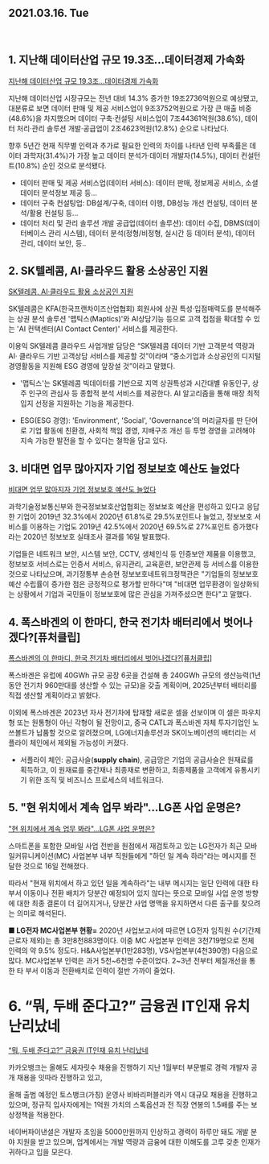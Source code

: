 ## 2021.03.16. Tue

​    

## 1. 지난해 데이터산업 규모 19.3조…데이터경제 가속화
[지난해 데이터산업 규모 19.3조…데이터경제 가속화](https://news.naver.com/main/read.nhn?mode=LSD&mid=shm&sid1=105&oid=014&aid=0004601884)

지난해 데이터산업 시장규모는 전년 대비 14.3% 증가한 19조2736억원으로 예상됐고, 대분류로 보면 데이터 판매 및 제공 서비스업이 9조3752억원으로 가장 큰 매출 비중(48.6%)을 차지했으며 데이터 구축·컨설팅 서비스업이 7조44361억원(38.6%), 데이터 처리·관리 솔루션 개발·공급업이 2조4623억원(12.8%) 순으로 나타났다.

향후 5년간 현재 직무별 인력과 추가로 필요한 인력의 차이를 나타낸 인력 부족률은 데이터 과학자(31.4%)가 가장 높고 데이터 분석가·데이터 개발자(14.5%), 데이터 컨설턴트(10.8%) 순인 것으로 분석됐다.

* 데이터 판매 및 제공 서비스업(데이터 서비스): 데이터 판매, 정보제공 서비스, 소셜데이터 분석정보 제공 등...
* 데이터 구축 컨설팅업: DB설계/구축, 데이터 이행, DB성능 개선 컨설팅, 데이터 분석/활용 컨설팅 등...
* 데이터 처리 및 관리 솔루션 개발 공급업(데이터 솔루션): 데이터 수집, DBMS(데이터베이스 관리 시스템), 데이터 분석(정형/비정형, 실시간 등 데이터 분석), 데이터 관리, 데이터 보안, 등..



## 2. SK텔레콤, AI·클라우드 활용 소상공인 지원
[SK텔레콤, AI·클라우드 활용 소상공인 지원](https://news.naver.com/main/read.nhn?mode=LSD&mid=shm&sid1=105&oid=030&aid=0002933489)

SK텔레콤은 KFA(한국프랜차이즈산업협회) 회원사에 상권 특성·입점매력도를 분석해주는 상권 분석 솔루션 '맵틱스(Maptics)'와 AI상담기능 등으로 고객 접점을 확대할 수 있는 'AI 컨택센터(AI Contact Center)' 서비스를 제공한다.

이용익 SK텔레콤 클라우드 사업개발 담당은 “SK텔레콤 데이터 기반 고객분석 역량과 AI· 클라우드 기반 고객상담 서비스를 제공할 것”이라며 “중소기업과 소상공인의 디지털 경영활동을 지원해 ESG 경영에 앞장설 것”이라고 말했다.

- '맵틱스'는 SK텔레콤 빅데이터를 기반으로 지역 상권특성과 시간대별 유동인구, 상주 인구의 관심사 등 종합적 분석 서비스를 제공한다. AI 알고리즘을 통해 매장 최적 입지 선정을 지원하는 기능을 제공한다.

* ESG(ESG 경영): 'Environment', 'Social', 'Governance'의 머리글자를 딴 단어로 기업 활동에 친환경, 사회적 책임 경영, 지배구조 개선 등 투명 경영을 고려해야 지속 가능한 발전을 할 수 있다는 철학을 담고 있다.



## 3. 비대면 업무 많아지자 기업 정보보호 예산도 늘었다
[비대면 업무 많아지자 기업 정보보호 예산도 늘었다](https://news.naver.com/main/read.nhn?mode=LSD&mid=shm&sid1=105&oid=001&aid=0012262896)

과학기술정보통신부와 한국정보보호산업협회는 정보보호 예산을 편성하고 있다고 응답한 기업이 2019년 32.3%에서 2020년 61.8%로 29.5%포인트나 늘었고, 정보보호 서비스를 이용하는 기업도 2019년 42.5%에서 2020년 69.5%로 27%포인트 증가했다라는 2020년 정보보호 실태조사 결과를 16일 발표했다.

기업들은 네트워크 보안, 시스템 보안, CCTV, 생체인식 등 인증보안 제품을 이용했고, 정보보호 서비스로는 인증서 서비스, 유지관리, 교육훈련, 보안관제 등 서비스를 이용한 것으로 나타났으며, 과기정통부 손승현 정보보호네트워크정책관은 "기업들의 정보보호 예산 수립률이 증가한 점은 긍정적으로 평가할 만하다"며 "비대면 업무환경이 일상화되는 상황에서 기업과 국민들이 정보보호에 많은 관심을 가져주셨으면 한다"고 말했다.



## 4. 폭스바겐의 이 한마디, 한국 전기차 배터리에서 벗어나겠다?[퓨처클립]
[폭스바겐의 이 한마디, 한국 전기차 배터리에서 벗어나겠다?[퓨처클립]](https://news.naver.com/main/read.nhn?mode=LSD&mid=shm&sid1=105&oid=293&aid=0000033831)

폭스바겐은 유럽에 40GWh 규모 공장 6곳을 건설해 총 240GWh 규모의 생산능력(1년 동안 전기차 960만대를 생산할 수 있는 규모)을 갖출 계획이며, 2025년부터 배터리를 직접 생산할 계획이라고 밝혔다. 

이외에 폭스바겐은 2023년 자사 전기차에 탑재할 새로운 셀을 선보이며 이 셀은 파우치형 또는 원통형이 아닌 각형이 될 전망이고, 중국 CATL과 폭스바겐 자체 투자기업인 노쓰볼트가 납품할 것으로 알려졌으며, LG에너지솔루션과 SK이노베이션의 배터리는 서플라이 체인에서 제외될 가능성이 커졌다.

* 서플라이 체인: 공급사슬(**supply chain**), 공급망은 기업의 공급사슬은 원재료를 획득하고, 이 원재료를 중간재나 최종재로 변환하고, 최종제품을 고객에게 유통시키기 위한 조직 및 비즈니스 프로세스의 네트워크다. 




## 5. "현 위치에서 계속 업무 봐라"...LG폰 사업 운명은?
["현 위치에서 계속 업무 봐라"...LG폰 사업 운명은?](https://news.naver.com/main/read.nhn?mode=LSD&mid=shm&sid1=105&oid=092&aid=0002216195)

스마트폰을 포함한 모바일 사업 전반을 원점에서 재검토하고 있는 LG전자가 최근 모바일커뮤니케이션(MC) 사업본부 내부 직원들에게 "하던 일 계속 하라"라는 메시지를 전달한 것으로 16일 전해졌다.

따라서 "현재 위치에서 하고 있던 일을 계속하라"는 내부 메시지는 일단 인력에 대한 타 부서 이동이나 전환 배치가 당분간 예정되어 있지 않다는 뜻으로 모바일 사업 운영 방향에 대한 최종 결론이 더 길어지거나, 당분간 사업 명맥을 유지하면서 다른 출구를 찾으려는 의미로 해석된다.

 **■ LG전자 MC사업본부 현황=** 2020년 사업보고서에 따르면 LG전자 임직원 수(기간제근로자 제외)는 총 3만8천883명이다. 이중 MC 사업본부 인력은 3천719명으로 전체 인력의 약 9.5% 정도다. H&A사업본부(1만283명), VS사업본부(4천390명) 다음으로 많다. MC사업본부 인력은 과거 5천~6천명 수준이었다. 2~3년 전부터 체질개선을 통한 타 부서 이동과 전환배치로 인력이 절반 가까이 줄었다.




# 6. “뭐, 두배 준다고?” 금융권 IT인재 유치 난리났네
[“뭐, 두배 준다고?” 금융권 IT인재 유치 난리났네](http://www.dt.co.kr/contents.html?article_no=2021031602100158048001&ref=naver)

카카오뱅크는 올해도 세자릿수 채용을 진행하기 지난 1월부터 부문별로 경력 개발자 공개 채용을 잇따라 진행하고 있고,

올해 출범 예정인 토스뱅크(가칭) 운영사 비바리퍼블리카 역시 대규모 채용을 진행하고 있으며, 정규직 입사자에게는 1억원 가치의 스톡옵션과 전 직장 연봉의 1.5배를 주는 보상정책을 적용한다.

네이버파이낸셜은 개발자 초임을 5000만원까지 인상하고 경력이 하루만 돼도 개발 분야 지원을 받고 있으며, 업계에서는 개발 역량과 금융에 대한 이해도를 고루 갖춘 인재가 귀하다고 입을 모은다. 